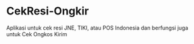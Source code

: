 # CekResi-Ongkir
Aplikasi untuk cek resi JNE, TIKI, atau POS Indonesia dan berfungsi juga untuk Cek Ongkos Kirim
